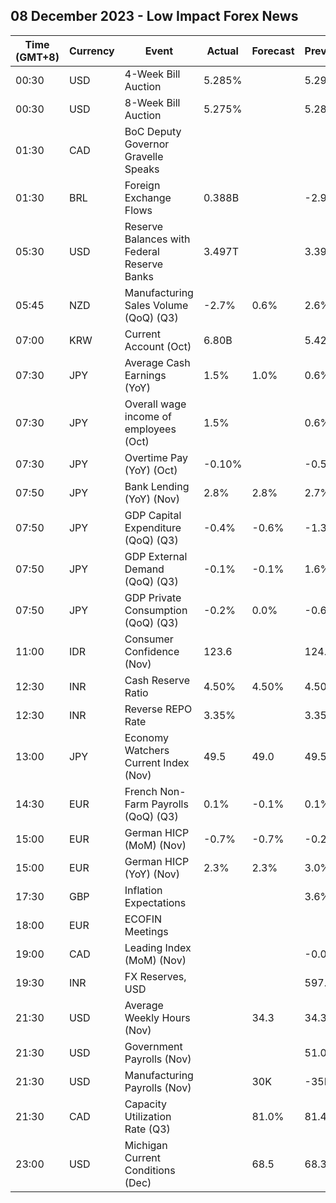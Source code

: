 ## 08 December 2023 - Low Impact Forex News

| Time (GMT+8) | Currency | Event | Actual | Forecast | Previous |
|------|----------|-------|--------|----------|----------|
| 00:30 | USD | 4-Week Bill Auction | 5.285% |  | 5.290% |
| 00:30 | USD | 8-Week Bill Auction | 5.275% |  | 5.280% |
| 01:30 | CAD | BoC Deputy Governor Gravelle Speaks |  |  |  |
| 01:30 | BRL | Foreign Exchange Flows | 0.388B |  | -2.924B |
| 05:30 | USD | Reserve Balances with Federal Reserve Banks | 3.497T |  | 3.395T |
| 05:45 | NZD | Manufacturing Sales Volume (QoQ) (Q3) | -2.7% | 0.6% | 2.6% |
| 07:00 | KRW | Current Account (Oct) | 6.80B |  | 5.42B |
| 07:30 | JPY | Average Cash Earnings (YoY) | 1.5% | 1.0% | 0.6% |
| 07:30 | JPY | Overall wage income of employees (Oct) | 1.5% |  | 0.6% |
| 07:30 | JPY | Overtime Pay (YoY) (Oct) | -0.10% |  | -0.50% |
| 07:50 | JPY | Bank Lending (YoY) (Nov) | 2.8% | 2.8% | 2.7% |
| 07:50 | JPY | GDP Capital Expenditure (QoQ) (Q3) | -0.4% | -0.6% | -1.3% |
| 07:50 | JPY | GDP External Demand (QoQ) (Q3) | -0.1% | -0.1% | 1.6% |
| 07:50 | JPY | GDP Private Consumption (QoQ) (Q3) | -0.2% | 0.0% | -0.6% |
| 11:00 | IDR | Consumer Confidence (Nov) | 123.6 |  | 124.3 |
| 12:30 | INR | Cash Reserve Ratio | 4.50% | 4.50% | 4.50% |
| 12:30 | INR | Reverse REPO Rate | 3.35% |  | 3.35% |
| 13:00 | JPY | Economy Watchers Current Index (Nov) | 49.5 | 49.0 | 49.5 |
| 14:30 | EUR | French Non-Farm Payrolls (QoQ) (Q3) | 0.1% | -0.1% | 0.1% |
| 15:00 | EUR | German HICP (MoM) (Nov) | -0.7% | -0.7% | -0.2% |
| 15:00 | EUR | German HICP (YoY) (Nov) | 2.3% | 2.3% | 3.0% |
| 17:30 | GBP | Inflation Expectations |  |  | 3.6% |
| 18:00 | EUR | ECOFIN Meetings |  |  |  |
| 19:00 | CAD | Leading Index (MoM) (Nov) |  |  | -0.01% |
| 19:30 | INR | FX Reserves, USD |  |  | 597.94B |
| 21:30 | USD | Average Weekly Hours (Nov) |  | 34.3 | 34.3 |
| 21:30 | USD | Government Payrolls (Nov) |  |  | 51.0K |
| 21:30 | USD | Manufacturing Payrolls (Nov) |  | 30K | -35K |
| 21:30 | CAD | Capacity Utilization Rate (Q3) |  | 81.0% | 81.4% |
| 23:00 | USD | Michigan Current Conditions (Dec) |  | 68.5 | 68.3 |

